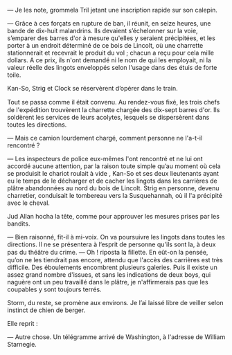 — Je les note, grommela Tril jetant une inscription rapide sur son calepin.

— Grâce à ces forçats en rupture de ban, il réunit, en seize heures, une bande de dix-huit malandrins. Ils devaient s’échelonner sur la voie, s’emparer des barres d'or à mesure qu'elles y seraient précipitées, et les porter à un endroit déterminé de ce bois de Lincolt, où une charrette stationnerait et recevrait le produit du vol ; chacun a reçu pour cela mille dollars. A ce prix, ils n'ont demandé ni le nom de qui les employait, ni la valeur réelle des lingots enveloppés selon l'usage dans des étuis de forte toile.

Kan-So, Strig et Clock se réservèrent d’opérer dans le train.

Tout se passa comme il était convenu. Au rendez-vous ﬁxé, les trois chefs de l'expédition trouvèrent la charrette chargée des dix-sept barres d'or. Ils soldèrent les services de leurs acolytes, lesquels se dispersèrent dans toutes les directions.

— Mais ce camion lourdement chargé, comment personne ne l'a-t-il rencontré ?

— Les inspecteurs de police eux-mêmes l'ont rencontré et ne lui ont accordé aucune attention, par la raison toute simple qu’au moment où cela se produisit le chariot roulait à vide , Kan-So et ses deux lieutenants ayant eu le temps de le décharger et de cacher les lingots dans les carrières de plâtre abandonnées au nord du bois de Lincolt. Strig en personne, devenu charretier, conduisait le tombereau vers la Susquehannah, où il l'a précipité avec le cheval.

Jud Allan hocha la tête, comme pour approuver les mesures prises par les bandits.

— Bien raisonné, fit-il à mi-voix. On va poursuivre les lingots dans toutes les directions. Il ne se présentera à l‘esprit de personne qu'ils sont la, à deux pas du théâtre du crime.
— Oh ! riposta la ﬁllette. En eût-on la pensée, qu’on ne les tiendrait pas encore, attendu que l'accès des carrières est très difficile. Des éboulements encombrent plusieurs galeries. Puis il existe un assez grand nombre d'issues, et sans les indications de deux boys, qui naguère ont un peu travaillé dans le plâtre, je n'affirmerais pas que les coupables y sont toujours terrés.

Storm, du reste, se promène aux environs. Je l’ai laissé libre de veiller selon instinct de chien de berger.

Elle reprit :

— Autre chose. Un télégramme arrivé de Washington, à l'adresse de William Starnegie.
